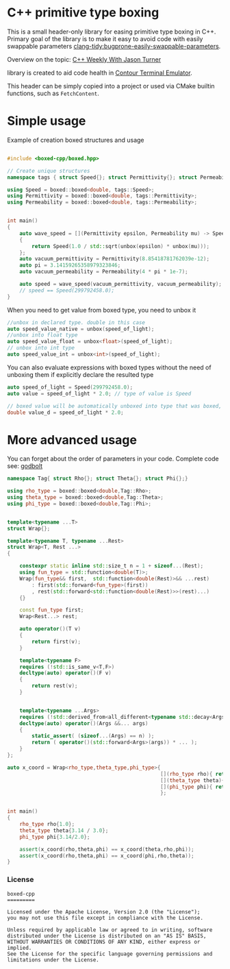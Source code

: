 # C++ primitive type boxing

This is a small header-only library for easing primitive type boxing in C++.
Primary goal of the library is to make it easy to avoid code with easily swappable parameters [clang-tidy:bugprone-easily-swappable-parameters](https://clang.llvm.org/extra/clang-tidy/checks/bugprone/easily-swappable-parameters.html).

Overview on the topic: [C++ Weekly With Jason Turner](https://www.youtube.com/watch?v=Zq4yYPG7Erc)

library is created to aid code health in [Contour Terminal Emulator](https://github.com/christianparpart/contour/).

This header can be simply copied into a project or used via CMake builtin functions, such as `FetchContent`.

# Simple usage

Example of creation boxed structures and usage
``` c++

#include <boxed-cpp/boxed.hpp>

// Create unique structures
namespace tags { struct Speed{}; struct Permittivity{}; struct Permeability{}; }

using Speed = boxed::boxed<double, tags::Speed>;
using Permittivity = boxed::boxed<double, tags::Permittivity>;
using Permeability = boxed::boxed<double, tags::Permeability>;


int main()
{
    auto wave_speed = [](Permittivity epsilon, Permeability mu) -> Speed
    {
        return Speed(1.0 / std::sqrt(unbox(epsilon) * unbox(mu)));
    };
    auto vacuum_permittivity = Permittivity(8.85418781762039e-12);
    auto pi = 3.14159265358979323846;
    auto vacuum_permeability = Permeability(4 * pi * 1e-7);

    auto speed = wave_speed(vacuum_permittivity, vacuum_permeability);
    // speed == Speed(299792458.0);
}

```


When you need to get value from boxed type, you need to unbox it
``` c++
//unbox in declared type. double in this case
auto speed_value_native = unbox(speed_of_light);
//unbox into float type
auto speed_value_float = unbox<float>(speed_of_light);
// unbox into int type
auto speed_value_int = unbox<int>(speed_of_light);
```


You can also evaluate expressions with boxed types without the need of unboxing them if explicitly declare the resulted type
``` c++
auto speed_of_light = Speed(299792458.0);
auto value = speed_of_light * 2.0; // type of value is Speed

// boxed value will be automatically unboxed into type that was boxed, in this case double
double value_d = speed_of_light * 2.0;
```


# More advanced usage
You can forget about the order of parameters in your code. Complete code see: [godbolt](https://godbolt.org/z/K8fqjqs34)

``` c++
namespace Tag{ struct Rho{}; struct Theta{}; struct Phi{};}

using rho_type = boxed::boxed<double,Tag::Rho>;
using theta_type = boxed::boxed<double,Tag::Theta>;
using phi_type = boxed::boxed<double,Tag::Phi>;


template<typename ...T>
struct Wrap{};

template<typename T, typename ...Rest>
struct Wrap<T, Rest ...>
{

    constexpr static inline std::size_t n = 1 + sizeof...(Rest);
    using fun_type = std::function<double(T)>;
    Wrap(fun_type&& first,  std::function<double(Rest)>&& ...rest)
        : first(std::forward<fun_type>(first))
        , rest(std::forward<std::function<double(Rest)>>(rest)...)
    {}

    const fun_type first;
    Wrap<Rest...> rest;

    auto operator()(T v)
    {
        return first(v);
    }

    template<typename F>
    requires (!std::is_same_v<T,F>)
    decltype(auto) operator()(F v)
    {
        return rest(v);
    }


    template<typename ...Args>
    requires (!std::derived_from<all_different<typename std::decay<Args>::type...>, std::false_type>)
    decltype(auto) operator()(Args &&... args)
    {
        static_assert( (sizeof...(Args) == n) );
        return ( operator()(std::forward<Args>(args)) * ... );
    }
};

auto x_coord = Wrap<rho_type,theta_type,phi_type>{
                                                  [](rho_type rho){ return unbox(rho); },
                                                  [](theta_type theta){ return sin(unbox(theta)); },
                                                  [](phi_type phi){ return cos(unbox(phi)); }
                                                  };


int main()
{
    rho_type rho{1.0};
    theta_type theta{3.14 / 3.0};
    phi_type phi{3.14/2.0};

    assert(x_coord(rho,theta,phi) == x_coord(theta,rho,phi));
    assert(x_coord(rho,theta,phi) == x_coord(phi,rho,theta));
}
```



### License

```
boxed-cpp
=========

Licensed under the Apache License, Version 2.0 (the "License");
you may not use this file except in compliance with the License.

Unless required by applicable law or agreed to in writing, software
distributed under the License is distributed on an "AS IS" BASIS,
WITHOUT WARRANTIES OR CONDITIONS OF ANY KIND, either express or implied.
See the License for the specific language governing permissions and
limitations under the License.
```
